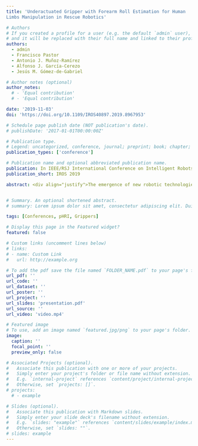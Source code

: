 ```yaml
---
title: 'Underactuated Gripper with Forearm Roll Estimation for Human
Limbs Manipulation in Rescue Robotics'

# Authors
# If you created a profile for a user (e.g. the default `admin` user), write the username (folder name) here
# and it will be replaced with their full name and linked to their profile.
authors:
  - admin
  - Francisco Pastor
  - Antonio J. Muñoz-Ramírez
  - Alfonso J. García-Cerezo
  - Jesús M. Gómez-de-Gabriel

# Author notes (optional)
author_notes:
  # - 'Equal contribution'
  # - 'Equal contribution'

date: '2019-11-03'
doi: 'https://doi.org/10.1109/IROS40897.2019.8967953'

# Schedule page publish date (NOT publication's date).
# publishDate: '2017-01-01T00:00:00Z'

# Publication type.
# Legend: uncategorized, conference, journal; preprint; book; chapter; thesis; patent
publication_types: ['conference']

# Publication name and optional abbreviated publication name.
publication: In IEEE/RSJ International Conference on Intelligent Robots and Systems (IROS) 2019
publication_short: IROS 2019

abstract: <div align="justify">The emergence of new robotic technologies such as compliant control and soft robotics, has contributed to safe physical Human-Robot Interaction (pHRI) mainly for assistive applications. However, a robot capable of directly manipulating the human body, which is key for the implementation of autonomous rescue robots, has not been developed so far. In this paper, the development of a gripper and methods for the robotic manipulation of a laying victim’s forearm, initiated by the robot is addressed, and validated based on experimental results. An underactuated gripper with added proprioceptive sensors has been designed, with environment sensing and tactile recognition capabilities. This method provides a stable grasping of a human forearm that lays on a surface and is capable of estimating the roll angle of the grasped arm for precise location and safe manipulation. The roll-angle estimation method is based on Machine Learning and has been trained with experimental data obtained from experiments with human volunteers. The resulting method provides robust and precise grasping, tolerant to location inaccuracy with inexpensive sensors. This is one of the very first works on the robotic human-body manipulation.</div>


# Summary. An optional shortened abstract.
# summary: Lorem ipsum dolor sit amet, consectetur adipiscing elit. Duis posuere tellus ac convallis placerat. Proin tincidunt magna sed ex sollicitudin condimentum.

tags: [Conferences, pHRI, Grippers]

# Display this page in the Featured widget?
featured: false

# Custom links (uncomment lines below)
# links:
# - name: Custom Link
#   url: http://example.org

# To add the pdf save the file named `FOLDER_NAME.pdf` to your page's folder.
url_pdf: ''
url_code: ''
url_dataset: ''
url_poster: ''
url_project: ''
url_slides: 'presentation.pdf'
url_source: ''
url_video: 'video.mp4'

# Featured image
# To use, add an image named `featured.jpg/png` to your page's folder.
image:
  caption: ''
  focal_point: ''
  preview_only: false

# Associated Projects (optional).
#   Associate this publication with one or more of your projects.
#   Simply enter your project's folder or file name without extension.
#   E.g. `internal-project` references `content/project/internal-project/index.md`.
#   Otherwise, set `projects: []`.
# projects:
  # - example

# Slides (optional).
#   Associate this publication with Markdown slides.
#   Simply enter your slide deck's filename without extension.
#   E.g. `slides: "example"` references `content/slides/example/index.md`.
#   Otherwise, set `slides: ""`.
# slides: example
---
```


<!-- {{% callout note %}}
Click the _Cite_ button above to demo the feature to enable visitors to import publication metadata into their reference management software.
{{% /callout %}}

{{% callout note %}}
Create your slides in Markdown - click the _Slides_ button to check out the example.
{{% /callout %}}

Supplementary notes can be added here, including [code, math, and images](https://wowchemy.com/docs/writing-markdown-latex/). -->
